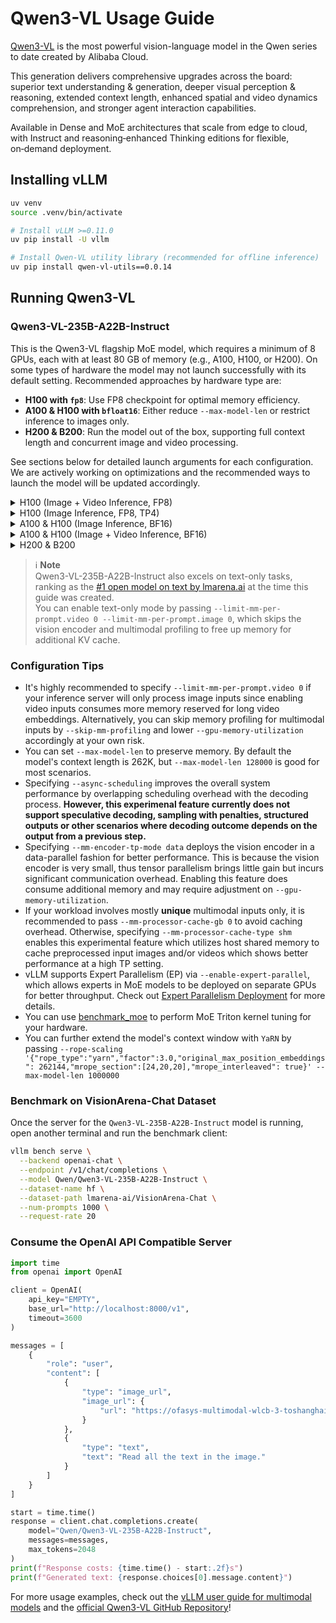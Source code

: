 # Qwen3-VL Usage Guide
[Qwen3-VL](https://github.com/QwenLM/Qwen3-VL) is the most powerful vision-language model in the Qwen series to date created by Alibaba Cloud. 

This generation delivers comprehensive upgrades across the board: superior text understanding & generation, deeper visual perception & reasoning, extended context length, enhanced spatial and video dynamics comprehension, and stronger agent interaction capabilities.

Available in Dense and MoE architectures that scale from edge to cloud, with Instruct and reasoning‑enhanced Thinking editions for flexible, on‑demand deployment.


## Installing vLLM

```bash
uv venv
source .venv/bin/activate

# Install vLLM >=0.11.0
uv pip install -U vllm

# Install Qwen-VL utility library (recommended for offline inference)
uv pip install qwen-vl-utils==0.0.14
```


## Running Qwen3-VL


### Qwen3-VL-235B-A22B-Instruct
This is the Qwen3-VL flagship MoE model, which requires a minimum of 8 GPUs, each with at least 80 GB of memory (e.g., A100, H100, or H200). On some types of hardware the model may not launch successfully with its default setting. Recommended approaches by hardware type are:

- **H100 with `fp8`**: Use FP8 checkpoint for optimal memory efficiency.
- **A100 & H100 with `bfloat16`**: Either reduce `--max-model-len` or restrict inference to images only.
- **H200 & B200**: Run the model out of the box, supporting full context length and concurrent image and video processing.

See sections below for detailed launch arguments for each configuration. We are actively working on optimizations and the recommended ways to launch the model will be updated accordingly.

<details>
<summary>H100 (Image + Video Inference, FP8)</summary>
```bash
vllm serve Qwen/Qwen3-VL-235B-A22B-Instruct-FP8 \
  --tensor-parallel-size 8 \
  --mm-encoder-tp-mode data \
  --enable-expert-parallel \
  --async-scheduling
```
</details>

<details>
<summary>H100 (Image Inference, FP8, TP4)</summary>
```bash
vllm serve Qwen/Qwen3-VL-235B-A22B-Instruct-FP8 \
  --tensor-parallel-size 4 \
  ----limit-mm-per-prompt.video 0 \
  --async-scheduling \
  --gpu-memory-utilization 0.95 \
  --max-num-seqs 128
```
</details>

<details>
<summary>A100 & H100 (Image Inference, BF16)</summary>
```bash
vllm serve Qwen/Qwen3-VL-235B-A22B-Instruct \
  --tensor-parallel-size 8 \
  --limit-mm-per-prompt.video 0 \
  --async-scheduling
```
</details>

<details>
<summary>A100 & H100 (Image + Video Inference, BF16)</summary>
```bash
vllm serve Qwen/Qwen3-VL-235B-A22B-Instruct \
  --tensor-parallel-size 8 \
  --max-model-len 128000 \
  --async-scheduling
```
</details>

<details>
<summary>H200 & B200</summary>
```bash
vllm serve Qwen/Qwen3-VL-235B-A22B-Instruct \
  --tensor-parallel-size 8 \
  --mm-encoder-tp-mode data \
  --async-scheduling
```
</details>

> ℹ️ **Note**  
> Qwen3-VL-235B-A22B-Instruct also excels on text-only tasks, ranking as the [#1 open model on text by lmarena.ai](https://x.com/arena/status/1973151703563460942) at the time this guide was created.  
> You can enable text-only mode by passing `--limit-mm-per-prompt.video 0 --limit-mm-per-prompt.image 0`, which skips the vision encoder and multimodal profiling to free up memory for additional KV cache.


### Configuration Tips
- It's highly recommended to specify `--limit-mm-per-prompt.video 0` if your inference server will only process image inputs since enabling video inputs consumes more memory reserved for long video embeddings. Alternatively, you can skip memory profiling for multimodal inputs by `--skip-mm-profiling` and lower `--gpu-memory-utilization` accordingly at your own risk.
- You can set `--max-model-len` to preserve memory. By default the model's context length is 262K, but `--max-model-len 128000` is good for most scenarios.
- Specifying `--async-scheduling` improves the overall system performance by overlapping scheduling overhead with the decoding process. **However, this experimenal feature currently does not support speculative decoding, sampling with penalties, structured outputs or other scenarios where decoding outcome depends on the output from a previous step.**
- Specifying `--mm-encoder-tp-mode data` deploys the vision encoder in a data-parallel fashion for better performance. This is because the vision encoder is very small, thus tensor parallelism brings little gain but incurs significant communication overhead. Enabling this feature does consume additional memory and may require adjustment on `--gpu-memory-utilization`.
- If your workload involves mostly **unique** multimodal inputs only, it is recommended to pass `--mm-processor-cache-gb 0` to avoid caching overhead. Otherwise, specifying `--mm-processor-cache-type shm` enables this experimental feature which utilizes host shared memory to cache preprocessed input images and/or videos which shows better performance at a high TP setting.
- vLLM supports Expert Parallelism (EP) via `--enable-expert-parallel`, which allows experts in MoE models to be deployed on separate GPUs for better throughput. Check out [Expert Parallelism Deployment](https://docs.vllm.ai/en/latest/serving/expert_parallel_deployment.html) for more details.
- You can use [benchmark_moe](https://github.com/vllm-project/vllm/blob/main/benchmarks/kernels/benchmark_moe.py) to perform MoE Triton kernel tuning for your hardware.
- You can further extend the model's context window with `YaRN` by passing `--rope-scaling '{"rope_type":"yarn","factor":3.0,"original_max_position_embeddings": 262144,"mrope_section":[24,20,20],"mrope_interleaved": true}' --max-model-len 1000000`


### Benchmark on VisionArena-Chat Dataset

Once the server for the `Qwen3-VL-235B-A22B-Instruct` model is running, open another terminal and run the benchmark client:

```bash
vllm bench serve \
  --backend openai-chat \
  --endpoint /v1/chat/completions \
  --model Qwen/Qwen3-VL-235B-A22B-Instruct \
  --dataset-name hf \
  --dataset-path lmarena-ai/VisionArena-Chat \
  --num-prompts 1000 \
  --request-rate 20
```

### Consume the OpenAI API Compatible Server
```python
import time
from openai import OpenAI

client = OpenAI(
    api_key="EMPTY",
    base_url="http://localhost:8000/v1",
    timeout=3600
)

messages = [
    {
        "role": "user",
        "content": [
            {
                "type": "image_url",
                "image_url": {
                    "url": "https://ofasys-multimodal-wlcb-3-toshanghai.oss-accelerate.aliyuncs.com/wpf272043/keepme/image/receipt.png"
                }
            },
            {
                "type": "text",
                "text": "Read all the text in the image."
            }
        ]
    }
]

start = time.time()
response = client.chat.completions.create(
    model="Qwen/Qwen3-VL-235B-A22B-Instruct",
    messages=messages,
    max_tokens=2048
)
print(f"Response costs: {time.time() - start:.2f}s")
print(f"Generated text: {response.choices[0].message.content}")
```

For more usage examples, check out the [vLLM user guide for multimodal models](https://docs.vllm.ai/en/latest/features/multimodal_inputs.html) and the [official Qwen3-VL GitHub Repository](https://github.com/QwenLM/Qwen3-VL)!
